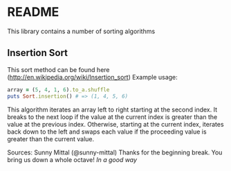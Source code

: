# README
This library contains a number of sorting algorithms

## Insertion Sort
This sort method can be found here (http://en.wikipedia.org/wiki/Insertion_sort)
Example usage:
```ruby
array = (5, 4, 1, 6).to_a.shuffle
puts Sort.insertion() # => (1, 4, 5, 6)
```
This algorithm iterates an array left to right starting at the second index. It breaks to the next loop if the value at the current index is greater than the value at the previous index. Otherwise, starting at the current index, iterates back down to the left and swaps each value if the proceeding value is greater than the current value. 

Sources: Sunny Mittal (@sunny-mittal) Thanks for the beginning break. You bring us down a whole octave! *In a good way*